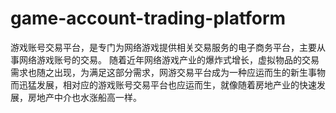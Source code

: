 # game-account-trading-platform
游戏账号交易平台，是专门为网络游戏提供相关交易服务的电子商务平台，主要从事网络游戏账号的交易。 随着近年网络游戏产业的爆炸式增长，虚拟物品的交易需求也随之出现，为满足这部分需求，网游交易平台成为一种应运而生的新生事物而迅猛发展，相对应的游戏账号交易平台也应运而生，就像随着房地产业的快速发展，房地产中介也水涨船高一样。
